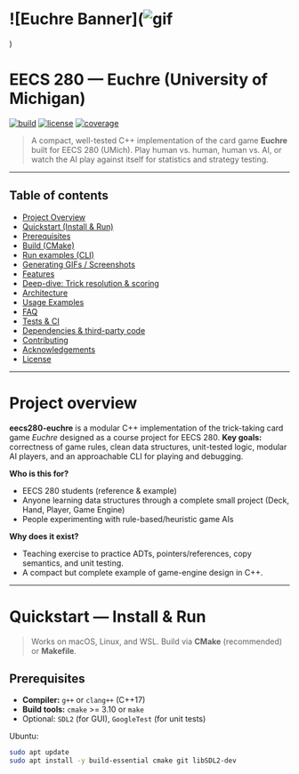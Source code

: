 # ![Euchre Banner](![gif](https://github.com/user-attachments/assets/514c815f-96eb-434c-9b1e-44d12a5064e1)
)

# EECS 280 — **Euchre** (University of Michigan)
[![build](https://img.shields.io/badge/build-passing-brightgreen)](https://github.com/yourname/eecs280-euchre) [![license](https://img.shields.io/badge/license-MIT-blue.svg)](#license) [![coverage](https://img.shields.io/badge/coverage-85%25-yellow.svg)](#tests)

> A compact, well-tested C++ implementation of the card game **Euchre** built for EECS 280 (UMich). Play human vs. human, human vs. AI, or watch the AI play against itself for statistics and strategy testing.

---

## Table of contents
- [Project Overview](#project-overview)
- [Quickstart (Install & Run)](#quickstart--install--run)
- [Prerequisites](#prerequisites)
- [Build (CMake)](#build-cmake)
- [Run examples (CLI)](#run-examples-cli)
- [Generating GIFs / Screenshots](#generating-gifs--screenshots)
- [Features](#features)
- [Deep-dive: Trick resolution & scoring](#deep-dive-trick-resolution--scoring)
- [Architecture](#architecture)
- [Usage Examples](#usage-examples)
- [FAQ](#faq)
- [Tests & CI](#tests--ci)
- [Dependencies & third-party code](#dependencies--third-party-code)
- [Contributing](#contributing)
- [Acknowledgements](#acknowledgements)
- [License](#license)

---

# Project overview
**eecs280-euchre** is a modular C++ implementation of the trick-taking card game *Euchre* designed as a course project for EECS 280.
**Key goals:** correctness of game rules, clean data structures, unit-tested logic, modular AI players, and an approachable CLI for playing and debugging.

**Who is this for?**
- EECS 280 students (reference & example)
- Anyone learning data structures through a complete small project (Deck, Hand, Player, Game Engine)
- People experimenting with rule-based/heuristic game AIs

**Why does it exist?**
- Teaching exercise to practice ADTs, pointers/references, copy semantics, and unit testing.
- A compact but complete example of game-engine design in C++.

---

# Quickstart — Install & Run

> Works on macOS, Linux, and WSL. Build via **CMake** (recommended) or **Makefile**.

## Prerequisites
- **Compiler:** `g++` or `clang++` (C++17)
- **Build tools:** `cmake` >= 3.10 or `make`
- Optional: `SDL2` (for GUI), `GoogleTest` (for unit tests)

Ubuntu:
```bash
sudo apt update
sudo apt install -y build-essential cmake git libSDL2-dev

